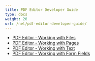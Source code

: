 ```yaml
---
title: PDF Editor Developer Guide
type: docs
weight: 20
url: /net/pdf-editor-developer-guide/
---
```


- [PDF Editor - Working with Files](/pdf/net/pdf-editor-working-with-files/)
- [PDF Editor - Working with Pages](/pdf/net/pdf-editor-working-with-pages/)
- [PDF Editor - Working with Text](/pdf/net/pdf-editor-working-with-text/)
- [PDF Editor - Working with Form Fields](/pdf/net/pdf-editor-working-with-form-fields/)
